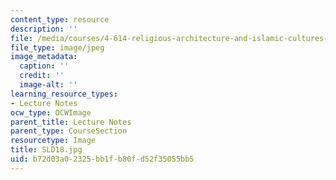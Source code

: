 ```yaml
---
content_type: resource
description: ''
file: /media/courses/4-614-religious-architecture-and-islamic-cultures-fall-2002/b72d03a02325bb1fb80fd52f35055bb5_SLD18.jpg
file_type: image/jpeg
image_metadata:
  caption: ''
  credit: ''
  image-alt: ''
learning_resource_types:
- Lecture Notes
ocw_type: OCWImage
parent_title: Lecture Notes
parent_type: CourseSection
resourcetype: Image
title: SLD18.jpg
uid: b72d03a0-2325-bb1f-b80f-d52f35055bb5
---
```

